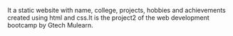 It a static website with name, college, projects, hobbies and achievements created using html and css.It is the project2 of the web development bootcamp by Gtech Mulearn.
